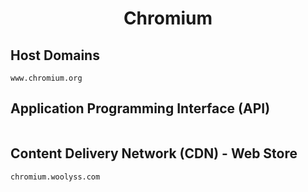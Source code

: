<h1 align="center">Chromium</h1>

## Host Domains

```
www.chromium.org
```

## Application Programming Interface (API)

```

```

## Content Delivery Network (CDN) - Web Store

```
chromium.woolyss.com
```
